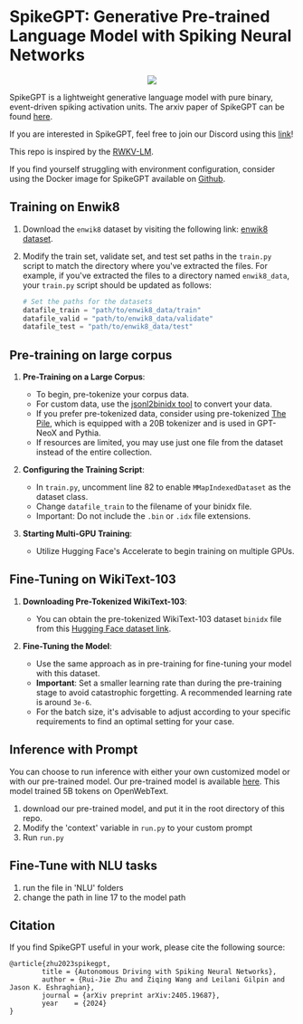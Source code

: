 # SpikeGPT: Generative Pre-trained Language Model with Spiking Neural Networks

<p align="center" float="center">
  <img src="https://github.com/ridgerchu/SpikeGPT/blob/master/static/spikegpt.png"/>
</p>

SpikeGPT is a lightweight generative language model with pure binary, event-driven spiking activation units. The arxiv paper of SpikeGPT can be found [here](https://arxiv.org/abs/2302.13939).

If you are interested in SpikeGPT, feel free to join our Discord using this [link](https://discord.gg/gdUpuTJ6QZ)!

This repo is inspired by the [RWKV-LM](https://github.com/BlinkDL/RWKV-LM).

If you find yourself struggling with environment configuration, consider using the Docker image for SpikeGPT available on [Github](https://github.com/eddiem3/SpikeGPT-container).

## Training on Enwik8

1. Download the `enwik8` dataset by visiting the following link:
   [enwik8 dataset](https://drive.google.com/file/d/1aZQSJctBOYXx76Dld-iioD-v1kR4JHtn/view?usp=sharing).

2. Modify the train set, validate set, and test set paths in the `train.py` script to match the directory where you've extracted the files. For example, if you've extracted the files to a directory named `enwik8_data`, your `train.py` script should be updated as follows:

   ```python
   # Set the paths for the datasets
   datafile_train = "path/to/enwik8_data/train"
   datafile_valid = "path/to/enwik8_data/validate"
   datafile_test = "path/to/enwik8_data/test"


## Pre-training on large corpus

1. **Pre-Training on a Large Corpus**: 
   - To begin, pre-tokenize your corpus data. 
   - For custom data, use the [jsonl2binidx tool](https://github.com/Abel2076/json2binidx_tool) to convert your data. 
   - If you prefer pre-tokenized data, consider using pre-tokenized [The Pile](https://huggingface.co/datasets/RichardErkhov/RWKV-LM_pile_binidx_dataset), which is equipped with a 20B tokenizer and is used in GPT-NeoX and Pythia. 
   - If resources are limited, you may use just one file from the dataset instead of the entire collection.

2. **Configuring the Training Script**: 
   - In `train.py`, uncomment line 82 to enable `MMapIndexedDataset` as the dataset class. 
   - Change `datafile_train` to the filename of your binidx file. 
   - Important: Do not include the `.bin` or `.idx` file extensions.

3. **Starting Multi-GPU Training**:
   - Utilize Hugging Face's Accelerate to begin training on multiple GPUs.

## Fine-Tuning on WikiText-103

1. **Downloading Pre-Tokenized WikiText-103**:
   - You can obtain the pre-tokenized WikiText-103 dataset `binidx` file from this [Hugging Face dataset link](https://huggingface.co/datasets/ridger/Wikitext-103-tokenized-20B-tokenizer/tree/main).

2. **Fine-Tuning the Model**:
   - Use the same approach as in pre-training for fine-tuning your model with this dataset.
   - **Important**: Set a smaller learning rate than during the pre-training stage to avoid catastrophic forgetting. A recommended learning rate is around `3e-6`.
   - For the batch size, it's advisable to adjust according to your specific requirements to find an optimal setting for your case.


## Inference with Prompt

You can choose to run inference with either your own customized model or with our pre-trained model. Our pre-trained model is available [here](https://huggingface.co/ridger/SpikeGPT-OpenWebText-216M). This model trained 5B tokens on OpenWebText. 
1. download our pre-trained model, and put it in the root directory of this repo.
2. Modify the  'context' variable in `run.py` to your custom prompt
3. Run `run.py`

## Fine-Tune with NLU tasks
1. run the file in 'NLU' folders
2. change the path in line 17 to the model path


## Citation


If you find SpikeGPT useful in your work, please cite the following source:

```
@article{zhu2023spikegpt,
        title = {Autonomous Driving with Spiking Neural Networks},
        author = {Rui-Jie Zhu and Ziqing Wang and Leilani Gilpin and Jason K. Eshraghian},
        journal = {arXiv preprint arXiv:2405.19687},
        year    = {2024}
}
```
